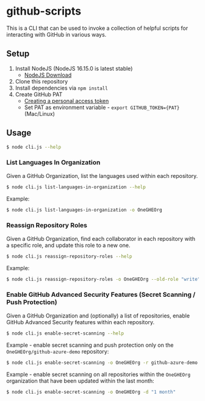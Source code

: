# github-scripts

This is a CLI that can be used to invoke a collection of helpful scripts for interacting with GitHub in various ways.

## Setup

1. Install NodeJS (NodeJS 16.15.0 is latest stable)
    * [NodeJS Download](https://nodejs.org/en/)
2. Clone this repository
3. Install dependencies via `npm install`
4. Create GitHub PAT
    * [Creating a personal access token](https://docs.github.com/en/authentication/keeping-your-account-and-data-secure/creating-a-personal-access-token)
    * Set PAT as environment variable -  `export GITHUB_TOKEN={PAT}` (Mac/Linux)

## Usage

```bash
$ node cli.js --help
```

### List Languages In Organization

Given a GitHub Organization, list the languages used within each repository.

```bash
$ node cli.js list-languages-in-organization --help
```

Example:

```bash
$ node cli.js list-languages-in-organization -o OneGHEOrg
```

### Reassign Repository Roles

Given a GitHub Organization, find each collaborator in each repository with a specific role, and update this role to a new one.

```bash
$ node cli.js reassign-repository-roles --help
```

Example:

```bash
$ node cli.js reassign-repository-roles -o OneGHEOrg --old-role "write" --new-role "maintain"
```

### Enable GitHub Advanced Security Features (Secret Scanning / Push Protection)

Given a GitHub Organization and (optionally) a list of repositories, enable GitHub Advanced Security features within each repository.

```bash
$ node cli.js enable-secret-scanning --help
```

Example - enable secret scanning and push protection only on the `OneGHEOrg/github-azure-demo` repository:

```bash
$ node cli.js enable-secret-scanning -o OneGHEOrg -r github-azure-demo -p true
```

Example - enable secret scanning on all repositories within the `OneGHEOrg` organization that have been updated within the last month:

```bash
$ node cli.js enable-secret-scanning -o OneGHEOrg -d "1 month"
```
